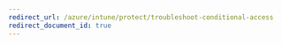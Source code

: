```yaml
---
redirect_url: /azure/intune/protect/troubleshoot-conditional-access
redirect_document_id: true
---
```

